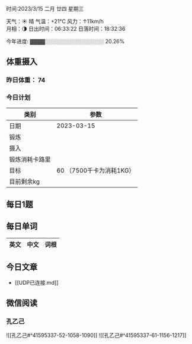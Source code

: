 

时间:2023/3/15 二月 廿四 星期三

天气：☀️   晴 气温：+21°C 风力：↑11km/h  
月相：🌗 日出时间：06:33:22 日落时间：18:32:36

今年进度: ▓▓▓▓░░░░░░░░░░░░░░░░ 20.26%

## 体重摄入

### 昨日体重： 74
### 今日计划
| 类别           | 参数                    |
| -------------- | ----------------------- |
| 日期           | 2023-03-15               |
| 锻炼           |               |
| 摄入           |  |
| 锻炼消耗卡路里 | |
| 目标           | 60      （7500千卡为消耗1KG）                |
| 目前剩余kg               |                          |




## 每日1题

## 每日单词

| 英文       | 中文       |词根|
| ---------- | ---------- | ---|


## 今日文章

- [[UDP已连接.md]]

## 微信阅读

<!-- start of weread -->

### 孔乙己
![[孔乙己#^41595337-52-1058-1090]]
![[孔乙己#^41595337-61-1156-1217]]

<!-- end of weread -->
